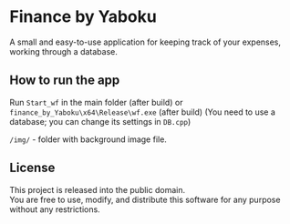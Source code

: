 # Finance by Yaboku

A small and easy-to-use application for keeping track of your expenses, working through a database.

## How to run the app

Run `Start_wf` in the main folder  (after build)
or  
`finance_by_Yaboku\x64\Release\wf.exe` (after build)
(You need to use a database; you can change its settings in `DB.cpp`)

`/img/` - folder with background image file.

## License

This project is released into the public domain.  
You are free to use, modify, and distribute this software for any purpose without any restrictions.
